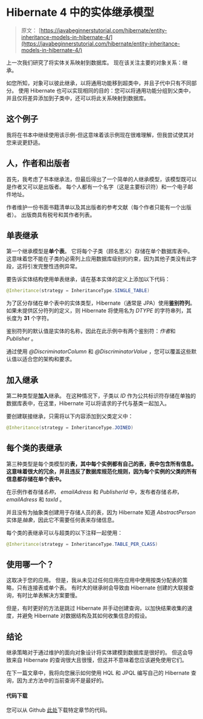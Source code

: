 # Hibernate 4 中的实体继承模型

> 原文： [https://javabeginnerstutorial.com/hibernate/entity-inheritance-models-in-hibernate-4/](https://javabeginnerstutorial.com/hibernate/entity-inheritance-models-in-hibernate-4/)

上一次我们研究了将实体关系映射到数据库。 现在该关注主要的对象关系：继承。

如您所知，对象可以彼此继承，以将通用功能移到超类中，并且子代中只有不同部分。 使用 Hibernate 也可以实现相同的目的：您可以将通用功能分组到父类中，并且仅将差异添加到子类中，还可以将此关系映射到数据库。

## 这个例子

我将在书本中继续使用该示例-但这意味着该示例现在很难理解，但我尝试使其对您来说更舒适。

## 人，作者和出版者

首先，我考虑了书本继承法，但最后得出了一个简单的人继承模型，该模型既可以是作者又可以是出版者。 每个人都有一个名字（这是主要标识符）和一个电子邮件地址。

作者维护一份书面书籍清单以及其出版者的参考文献（每个作者只能有一个出版者）。 出版商具有税号和其作者列表。

## 单表继承

第一个继承模型是**单个表**。 它将每个子类（顾名思义）存储在单个数据库表中。 这意味着您不能在子类的必需列上应用数据库级别的约束，因为其他子类没有此字段，这将引发完整性违例异常。

要告诉实体结构使用单表继承，请在基本实体的定义上添加以下代码：

```java
@Inheritance(strategy = InheritanceType.SINGLE_TABLE)
```

为了区分存储在单个表中的实体类型，Hibernate（通常是 JPA）使用**鉴别符列**。 如果未提供区分符列的定义，则 Hibernate 将使用名为 *DTYPE* 的字符串列，其长度为 **31** 个字符。

鉴别符列的默认值是实体的名称，因此在此示例中有两个鉴别符：*作者*和 *Publisher* 。

通过使用 *@DiscriminatorColumn* 和 *@DiscriminatorValue* ，您可以覆盖这些默认值以适合您的架构和要求。

## 加入继承

第二种类型是**加入**继承。 在这种情况下，子类以 *ID* 作为公共标识符存储在单独的数据库表中，在这里，Hibernate 可以将请求的子代与基类一起加入。

要创建联接继承，只需将以下内容添加到父类定义中：

```java
@Inheritance(strategy = InheritanceType.JOINED)
```

## 每个类的表继承

第三种类型是每个类模型的**表，其中每个实例都有自己的表，表中包含所有信息。 这意味着很大的冗余，并且违反了数据库规范化规则，因为每个实例的父类的所有信息都存储在单个表中。**

在示例作者存储*名称*， *emailAdress* 和 *PublisherId* 中，发布者存储*名称*， *emailAdress* 和 *taxId* 。

并且没有为抽象类创建用于存储人员的表，因为 Hibernate 知道 *AbstractPerson* 实体是*抽象*，因此它不需要任何表来存储信息。

每个类的表继承可以与超类的以下注释一起使用：

```java
@Inheritance(strategy = InheritanceType.TABLE_PER_CLASS)
```

## 使用哪一个？

这取决于您的应用。 但是，我从未见过任何应用在应用中使用按类分配表的策略，只有连接表或单个表。 有时大的继承树会导致由 Hibernate 创建的大联接查询，有时比单表解决方案要慢。

但是，有时更好的方法是跳过 Hibernate 并手动创建查询，以加快结果收集的速度，并避免 Hibernate 对数据结构及其如何收集信息的假设。

## 结论

继承策略对于通过维护的面向对象设计将实体建模到数据库是很好的。 但这会导致来自 Hibernate 的查询很大且很慢，但这并不意味着您应该避免使用它们。

在下一篇文章中，我将向您展示如何使用 HQL 和 JPQL 编写自己的 Hibernate 查询，因​​为*主*方法中的当前查询不是最好的。

#### 代码下载

您可以从 Github [此处](https://github.com/JBTAdmin/Hibernate)下载特定章节的代码。

